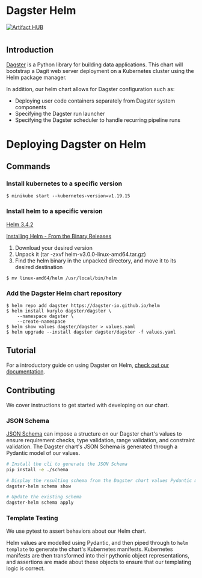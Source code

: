 # Dagster Helm

[![Artifact HUB](https://img.shields.io/endpoint?url=https://artifacthub.io/badge/repository/dagster)](https://artifacthub.io/packages/search?repo=dagster)

#


## Introduction

[Dagster](https://github.com/dagster-io/dagster) is a Python library for building data applications. This chart will bootstrap a Dagit web server deployment on a Kubernetes cluster using the Helm package manager.

In addition, our helm chart allows for Dagster configuration such as:

- Deploying user code containers separately from Dagster system components
- Specifying the Dagster run launcher
- Specifying the Dagster scheduler to handle recurring pipeline runs

# Deploying Dagster on Helm

## Commands

### Install kubernetes to a specific version

```shell
$ minikube start --kubernetes-version=v1.19.15
```

### Install helm to a specific version

[Helm 3.4.2](https://github.com/helm/helm/releases?q=helm+3.4.2&expanded=true)

[Installing Helm - From the Binary Releases](https://helm.sh/docs/intro/install/)

1. Download your desired version
2. Unpack it (tar -zxvf helm-v3.0.0-linux-amd64.tar.gz)
3. Find the helm binary in the unpacked directory, and move it to its desired destination

```shell
$ mv linux-amd64/helm /usr/local/bin/helm
```

### Add the Dagster Helm chart repository

```shell
$ helm repo add dagster https://dagster-io.github.io/helm
$ helm install kurylo dagster/dagster \
    --namespace dagster \
    --create-namespace
$ helm show values dagster/dagster > values.yaml
$ helm upgrade --install dagster dagster/dagster -f values.yaml
```

## Tutorial

For a introductory guide on using Dagster on Helm, [check out our documentation](https://docs.dagster.io/deployment/guides/kubernetes/deploying-with-helm).

## Contributing

We cover instructions to get started with developing on our chart.

### JSON Schema

[JSON Schema](https://helm.sh/docs/topics/charts/#schema-files) can impose a structure on our Dagster chart's values to ensure requirement
checks, type validation, range validation, and constraint validation. The Dagster chart's JSON Schema is generated through a Pydantic
model of our values.

```bash
# Install the cli to generate the JSON Schema
pip install -e ./schema

# Display the resulting schema from the Dagster chart values Pydantic model
dagster-helm schema show

# Update the existing schema
dagster-helm schema apply
```

### Template Testing

We use pytest to assert behaviors about our Helm chart.

Helm values are modelled using Pydantic, and then piped through to `helm template`
to generate the chart's Kubernetes manifests. Kubernetes manifests are then transformed into their pythonic object representations,
and assertions are made about these objects to ensure that our templating logic is correct.

